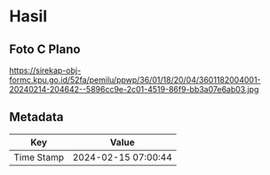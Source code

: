 # Hasil

## Foto C Plano

https://sirekap-obj-formc.kpu.go.id/52fa/pemilu/ppwp/36/01/18/20/04/3601182004001-20240214-204642--5896cc9e-2c01-4519-86f9-bb3a07e6ab03.jpg


## Metadata

| Key        | Value               |
| ---------- | ------------------- |
| Time Stamp | 2024-02-15 07:00:44 |




